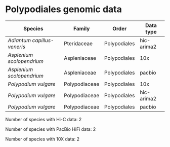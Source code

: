 # Polypodiales genomic data

| Species | Family | Order | Data type |
| -- | --- | --- | --- |
| *Adiantum capillus-veneris* | Pteridaceae | Polypodiales | hic-arima2 |
| *Asplenium scolopendrium* | Aspleniaceae | Polypodiales | 10x |
| *Asplenium scolopendrium* | Aspleniaceae | Polypodiales | pacbio |
| *Polypodium vulgare* | Polypodiaceae | Polypodiales | 10x |
| *Polypodium vulgare* | Polypodiaceae | Polypodiales | hic-arima2 |
| *Polypodium vulgare* | Polypodiaceae | Polypodiales | pacbio |

Number of species with Hi-C data: 2

Number of species with PacBio HiFi data: 2

Number of species with 10X data: 2

